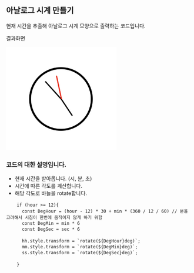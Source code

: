 ## 아날로그 시계 만들기

현재 시간을 추출해 아날로그 시계 모양으로 출력하는 코드입니다.

결과화면

<img src="image.png" alt='결과 화면' width=300>

<br>

### 코드의 대한 설명입니다.

- 현재 시간을 받아옵니다. (시, 분, 초)
- 시간에 따른 각도를 계산합니다.
- 해당 각도로 바늘을 rotate합니다.

```
    if (hour >= 12){
      const DegHour = (hour - 12) * 30 + min * (360 / 12 / 60) // 분을 고려해서 시침이 한번에 움직이지 않게 하기 위함
      const DegMin = min * 6
      const DegSec = sec * 6

      hh.style.transform = `rotate(${DegHour}deg)`;
      mm.style.transform = `rotate(${DegMin}deg)`;
      ss.style.transform = `rotate(${DegSec}deg)`;

    }
```

